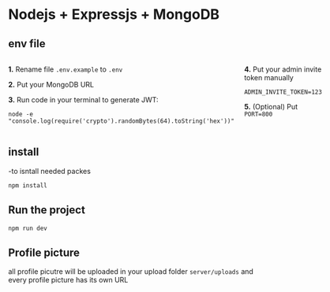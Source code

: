# Nodejs + Expressjs + MongoDB

## env file

<div style="display:flex; gap:20px;">
  <div>
    <p><b>1.</b> Rename file <code>.env.example</code> to <code>.env</code></p>
    <p><b>2.</b> Put your MongoDB URL</p>
    <p><b>3.</b> Run code in your terminal to generate JWT:</p>
    <pre><code>node -e "console.log(require('crypto').randomBytes(64).toString('hex'))"</code></pre>
  </div>
  <div>
    <p><b>4.</b> Put your admin invite token manually</p>
    <pre><code>ADMIN_INVITE_TOKEN=123</code></pre>
    <p><b>5.</b> (Optional) Put <code>PORT=800</code></p>
  </div>
</div>

## install

-to isntall needed packes
```bash
npm install
```

## Run the project

```bash
npm run dev
```


## Profile picture

all profile picutre will be uploaded in your upload folder `server/uploads` and every profile picture has its own URL
